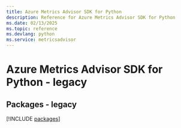 ```yaml
---
title: Azure Metrics Advisor SDK for Python
description: Reference for Azure Metrics Advisor SDK for Python
ms.date: 02/13/2025
ms.topic: reference
ms.devlang: python
ms.service: metricsadvisor
---
```

# Azure Metrics Advisor SDK for Python - legacy
## Packages - legacy
[!INCLUDE [packages](metrics-advisor-index.md)]